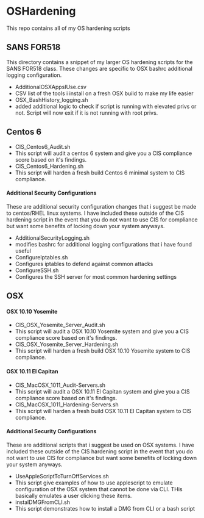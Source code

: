 # OSHardening
This repo contains all of my OS hardening scripts

## SANS FOR518
This directory contains a snippet of my larger OS hardening scripts for the SANS FOR518 class. These changes are specific to OSX bashrc additional logging configuration.
- AdditionalOSXAppsIUse.csv
 - CSV list of the tools i install on a fresh OSX build to make my life easier 
- OSX_BashHistory_logging.sh
 - added additional logic to check if script is running with elevated privs or not. Script will now exit if it is not running with root privs.

## Centos 6
- CIS_Centos6_Audit.sh
 - This script will audit a centos 6 system and give you a CIS compliance score based on it's findings.
- CIS_Centos6_Hardening.sh 
 - This script will harden a fresh build Centos 6 minimal system to CIS compliance.

#### Additional Security Configurations
These are additional security configuration changes that i suggest be made to centos/RHEL linux systems. I have included these outside of the CIS hardening script in the event that you do not want to use CIS for compliance but want some benefits of locking down your system anyways.

- AdditionalSecurityLogging.sh
 - modifies bashrc for additional logging configurations that i have found useful
- ConfigureIptables.sh
 - Configures iptables to defend against common attacks
- ConfigureSSH.sh
 - Configures the SSH server for most common hardening settings

## OSX
#### OSX 10.10 Yosemite
- CIS_OSX_Yosemite_Server_Audit.sh
 - This script will audit a OSX 10.10 Yosemite system and give you a CIS compliance score based on it's findings.
- CIS_OSX_Yosemite_Server_Hardening.sh
 - This script will harden a fresh build OSX 10.10 Yosemite system to CIS compliance.

#### OSX 10.11 El Capitan
- CIS_MacOSX_1011_Audit-Servers.sh
 - This script will audit a OSX 10.11 El Capitan system and give you a CIS compliance score based on it's findings.
- CIS_MacOSX_1011_Hardening-Servers.sh
 - This script will harden a fresh build OSX 10.11 El Capitan system to CIS compliance.

#### Additional Security Configurations
These are additional scripts that i suggest be used on OSX systems. I have included these outside of the CIS hardening script in the event that you do not want to use CIS for compliance but want some benefits of locking down your system anyways.
- UseAppleScriptToTurnOffServices.sh
 - This script give examples of how to use applescript to emulate configuration of the OSX system that cannot be done via CLI. THis basically emulates a user clicking these items. 
- instalDMGFromCLI.sh
 - This script demonstrates how to install a DMG from CLI or a bash script

